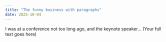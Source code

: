```yaml
---
title: "The funny business with paragraphs"
date: 2025-10-04
---
```


I was at a conference not too long ago, and the keynote speaker...
(Your full text goes here)